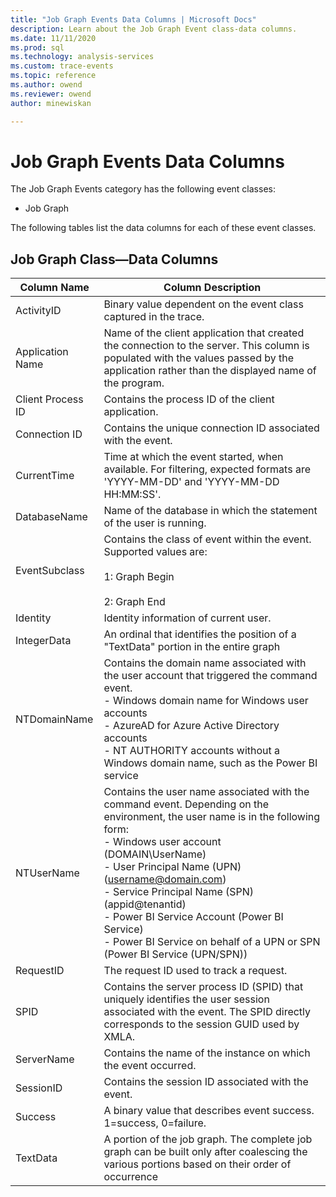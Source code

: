 ```yaml
---
title: "Job Graph Events Data Columns | Microsoft Docs"
description: Learn about the Job Graph Event class-data columns.
ms.date: 11/11/2020
ms.prod: sql
ms.technology: analysis-services
ms.custom: trace-events
ms.topic: reference
ms.author: owend
ms.reviewer: owend
author: minewiskan

---
```

# Job Graph Events Data Columns

  The Job Graph Events category has the following event classes:  
  
- Job Graph  
  
 The following tables list the data columns for each of these event classes.  
  
## Job Graph Class—Data Columns

| Column Name | Column Description |
| ----------- | --------- |
|ActivityID|Binary value dependent on the event class captured in the trace.|
|Application Name|Name of the client application that created the connection to the server. This column is populated with the values passed by the application rather than the displayed name of the program.|
|Client Process ID|Contains the process ID of the client application.|
|Connection ID|Contains the unique connection ID associated with the event.|
|CurrentTime|Time at which the event started, when available. For filtering, expected formats are 'YYYY-MM-DD' and 'YYYY-MM-DD HH:MM:SS'.|
|DatabaseName|Name of the database in which the statement of the user is running.|
|EventSubclass|Contains the class of event within the event. Supported values are:<br /><br /> 1: Graph Begin<br /><br /> 2: Graph End|
|Identity|Identity information of current user.|
|IntegerData|An ordinal that identifies the position of a "TextData" portion in the entire graph|
|NTDomainName|Contains the domain name associated with the user account that triggered the command event. </br> - Windows domain name for Windows user accounts</br> - AzureAD for Azure Active Directory accounts</br> - NT AUTHORITY accounts without a Windows domain name, such as the Power BI service|
|NTUserName|Contains the user name associated with the command event. Depending on the environment, the user name is in the following form:</br> - Windows user account (DOMAIN\UserName)</br> - User Principal Name (UPN) (username@domain.com)</br> - Service  Principal Name (SPN) (appid@tenantid)</br> - Power BI Service Account  (Power BI Service)</br> - Power BI Service on behalf of a UPN or SPN (Power BI Service (UPN/SPN))|
|RequestID|The request ID used to track a request.|
|SPID|Contains the server process ID (SPID) that uniquely identifies the user session associated with the event. The SPID directly corresponds to the session GUID used by XMLA.|
|ServerName|Contains the name of the instance on which the event occurred.|
|SessionID|Contains the session ID associated with the event.|
|Success|A binary value that describes event success. 1=success, 0=failure.|
|TextData|A portion of the job graph. The complete job graph can be built only after coalescing the various portions based on their order of occurrence|
